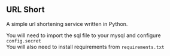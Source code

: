 ## URL Short
A simple url shortening service written in Python.  

You will need to import the sql file to your mysql and configure `config.secret`  
You will also need to install requirements from `requirements.txt`  